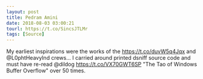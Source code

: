 ```yaml
---
layout: post
title: Pedram Amini
date: 2018-08-03 03:00:21
tourl: https://t.co/SincsJTLMr
tags: [Source]
---
```

My earliest inspirations were the works of the https://t.co/duvW5q4Jqx and @L0phtHeavyInd crews... I carried around printed dsniff source code and must have re-read @dildog  https://t.co/VX70GWT6SP "The Tao of Windows Buffer Overflow" over 50 times.
